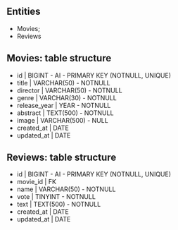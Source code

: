 ## Entities

- Movies;
- Reviews

## Movies: table structure
- id | BIGINT - AI - PRIMARY KEY (NOTNULL, UNIQUE) 
- title | VARCHAR(50) - NOTNULL
- director | VARCHAR(50) - NOTNULL
- genre | VARCHAR(30) - NOTNULL
- release_year | YEAR - NOTNULL
- abstract | TEXT(500) - NOTNULL
- image | VARCHAR(500) - NULL
- created_at | DATE
- updated_at | DATE

## Reviews: table structure
- id | BIGINT - AI - PRIMARY KEY (NOTNULL, UNIQUE)
- movie_id | FK
- name | VARCHAR(50) - NOTNULL
- vote | TINYINT - NOTNULL
- text | TEXT(500) - NOTNULL
- created_at | DATE
- updated_at | DATE